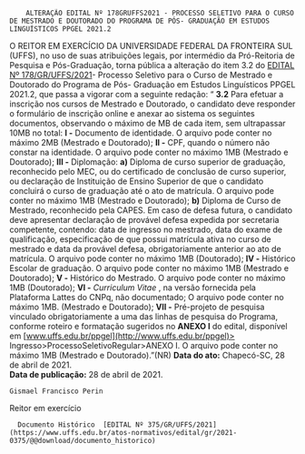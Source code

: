         ALTERAÇÃO EDITAL Nº 178GRUFFS2021 - PROCESSO SELETIVO PARA O CURSO DE MESTRADO E DOUTORADO DO PROGRAMA DE PÓS- GRADUAÇÃO EM ESTUDOS LINGUÍSTICOS PPGEL 2021.2  

 O REITOR EM EXERCÍCIO DA UNIVERSIDADE FEDERAL DA FRONTEIRA SUL (UFFS), no uso de suas atribuições legais, por intermédio da Pró-Reitoria de Pesquisa e Pós-Graduação, torna pública a alteração do item 3.2 do [EDITAL Nº 178/GR/UFFS/2021](https://www.uffs.edu.br/atos-normativos/edital/gr/2021-0178)- Processo Seletivo para o Curso de Mestrado e Doutorado do Programa de Pós- Graduação em Estudos Linguísticos PPGEL 2021.2, que passa a vigorar com a seguinte redação: “ **3.2**  Para efetuar a inscrição nos cursos de Mestrado e Doutorado, o candidato deve responder o formulário de inscrição online e anexar ao sistema os seguintes documentos, observando o máximo de MB de cada item, sem ultrapassar 10MB no total: **I -**  Documento de identidade. O arquivo pode conter no máximo 2MB (Mestrado e Doutorado); **II -**  CPF, quando o número não constar na identidade. O arquivo pode conter no máximo 1MB (Mestrado e Doutorado);  **III -**  Diplomação: **a)**  Diploma de curso superior de graduação, reconhecido pelo MEC, ou do certificado de conclusão de curso superior, ou declaração de Instituição de Ensino Superior de que o candidato concluirá o curso de graduação até o ato de matrícula. O arquivo pode conter no máximo 1MB (Mestrado e Doutorado); **b)**  Diploma de Curso de Mestrado, reconhecido pela CAPES. Em caso de defesa futura, o candidato deve apresentar declaração de provável defesa expedida por secretaria competente, contendo: data de ingresso no mestrado, data do exame de qualificação, especificação de que possui matrícula ativa no curso de mestrado e data da provável defesa, obrigatoriamente anterior ao ato de matrícula. O arquivo pode conter no máximo 1MB (Doutorado); **IV -**  Histórico Escolar de graduação. O arquivo pode conter no máximo 1MB (Mestrado e Doutorado); **V -**  Histórico do Mestrado. O arquivo pode conter no máximo 1MB (Doutorado); **VI -**  *Curriculum Vitae* , na versão fornecida pela Plataforma Lattes do CNPq, não documentado; O arquivo pode conter no máximo 1MB. (Mestrado e Doutorado); **VII -**  Pré-projeto de pesquisa vinculado obrigatoriamente a uma das linhas de pesquisa do Programa, conforme roteiro e formatação sugeridos no **ANEXO I**  do edital, disponível em [www.uffs.edu.br/ppgel](http://www.uffs.edu.br/ppgel)> Ingresso>ProcessoSeletivoRegular>ANEXO I. O arquivo pode conter no máximo 1MB (Mestrado e Doutorado).”(NR)      **Data do ato:** Chapecó-SC, 28 de abril de 2021.   
 **Data de publicação:**  28 de abril de 2021. 

    Gismael Francisco Perin   
 Reitor em exercício 

      Documento Histórico  [EDITAL Nº 375/GR/UFFS/2021](https://www.uffs.edu.br/atos-normativos/edital/gr/2021-0375/@@download/documento_historico)     
      